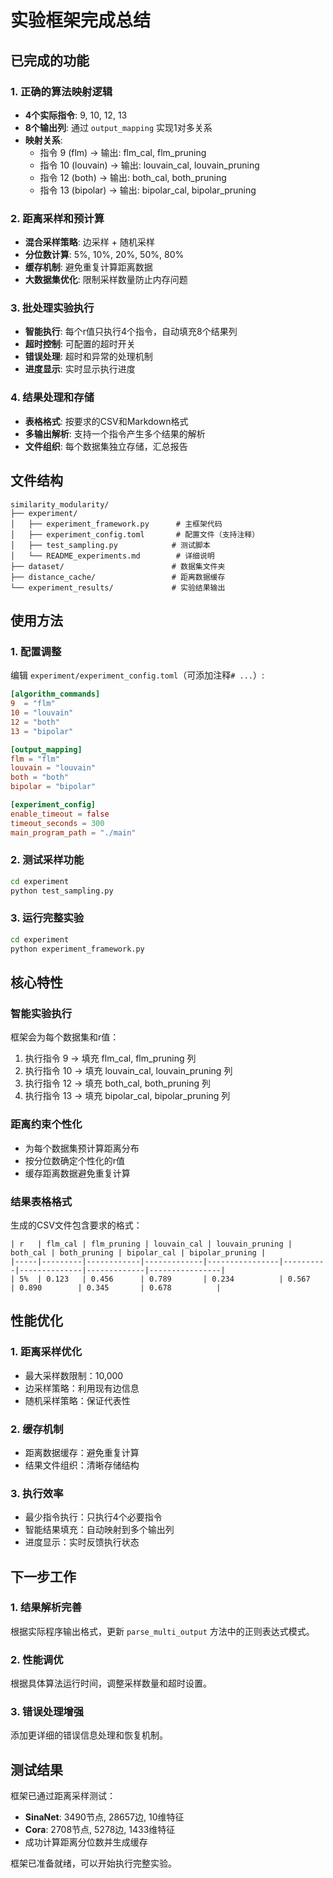 # 实验框架完成总结

## 已完成的功能

### 1. 正确的算法映射逻辑
- **4个实际指令**: 9, 10, 12, 13
- **8个输出列**: 通过 `output_mapping` 实现1对多关系
- **映射关系**:
  - 指令 9 (flm) → 输出: flm_cal, flm_pruning
  - 指令 10 (louvain) → 输出: louvain_cal, louvain_pruning  
  - 指令 12 (both) → 输出: both_cal, both_pruning
  - 指令 13 (bipolar) → 输出: bipolar_cal, bipolar_pruning

### 2. 距离采样和预计算
- **混合采样策略**: 边采样 + 随机采样
- **分位数计算**: 5%, 10%, 20%, 50%, 80%
- **缓存机制**: 避免重复计算距离数据
- **大数据集优化**: 限制采样数量防止内存问题

### 3. 批处理实验执行
- **智能执行**: 每个r值只执行4个指令，自动填充8个结果列
- **超时控制**: 可配置的超时开关
- **错误处理**: 超时和异常的处理机制
- **进度显示**: 实时显示执行进度

### 4. 结果处理和存储
- **表格格式**: 按要求的CSV和Markdown格式
- **多输出解析**: 支持一个指令产生多个结果的解析
- **文件组织**: 每个数据集独立存储，汇总报告

## 文件结构

```
similarity_modularity/
├── experiment/
│   ├── experiment_framework.py      # 主框架代码
│   ├── experiment_config.toml       # 配置文件（支持注释）
│   ├── test_sampling.py            # 测试脚本
│   └── README_experiments.md        # 详细说明
├── dataset/                        # 数据集文件夹
├── distance_cache/                 # 距离数据缓存
└── experiment_results/             # 实验结果输出
```

## 使用方法

### 1. 配置调整
编辑 `experiment/experiment_config.toml`（可添加注释`# ...`）:
```toml
[algorithm_commands]
9  = "flm"
10 = "louvain"
12 = "both"
13 = "bipolar"

[output_mapping]
flm = "flm"
louvain = "louvain"
both = "both"
bipolar = "bipolar"

[experiment_config]
enable_timeout = false
timeout_seconds = 300
main_program_path = "./main"
```

### 2. 测试采样功能
```bash
cd experiment
python test_sampling.py
```

### 3. 运行完整实验
```bash
cd experiment  
python experiment_framework.py
```

## 核心特性

### 智能实验执行
框架会为每个数据集和r值：
1. 执行指令 9 → 填充 flm_cal, flm_pruning 列
2. 执行指令 10 → 填充 louvain_cal, louvain_pruning 列
3. 执行指令 12 → 填充 both_cal, both_pruning 列
4. 执行指令 13 → 填充 bipolar_cal, bipolar_pruning 列

### 距离约束个性化
- 为每个数据集预计算距离分布
- 按分位数确定个性化的r值
- 缓存距离数据避免重复计算

### 结果表格格式
生成的CSV文件包含要求的格式：
```
| r   | flm_cal | flm_pruning | louvain_cal | louvain_pruning | both_cal | both_pruning | bipolar_cal | bipolar_pruning |
|-----|---------|------------|-------------|----------------|----------|--------------|-------------|----------------|
| 5%  | 0.123   | 0.456      | 0.789       | 0.234          | 0.567    | 0.890        | 0.345       | 0.678          |
```

## 性能优化

### 1. 距离采样优化
- 最大采样数限制：10,000
- 边采样策略：利用现有边信息
- 随机采样策略：保证代表性

### 2. 缓存机制
- 距离数据缓存：避免重复计算
- 结果文件组织：清晰存储结构

### 3. 执行效率
- 最少指令执行：只执行4个必要指令
- 智能结果填充：自动映射到多个输出列
- 进度显示：实时反馈执行状态

## 下一步工作

### 1. 结果解析完善
根据实际程序输出格式，更新 `parse_multi_output` 方法中的正则表达式模式。

### 2. 性能调优
根据具体算法运行时间，调整采样数量和超时设置。

### 3. 错误处理增强
添加更详细的错误信息处理和恢复机制。

## 测试结果

框架已通过距离采样测试：
- **SinaNet**: 3490节点, 28657边, 10维特征
- **Cora**: 2708节点, 5278边, 1433维特征
- 成功计算距离分位数并生成缓存

框架已准备就绪，可以开始执行完整实验。
